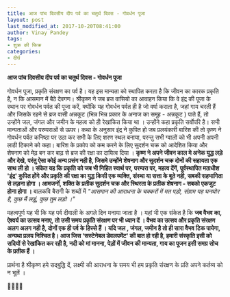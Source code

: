 ```yaml
---
title: आज पांच दिवसीय दीप पर्व का चतुर्थ दिवस - गोवर्धन पूजा
layout: post
last_modified_at: 2017-10-20T08:41:00
author: Vinay Pandey
tags:
- शुक्र की फिक्र
categories:
- दीर्घ
---
```

**आज पांच दिवसीय दीप पर्व का चतुर्थ दिवस - गोवर्धन पूजा**

गोवर्धन पूजा, प्रकृति संरक्षण का पर्व है। यह इस मान्यता को स्थापित करता है कि जीवन का कारक प्रकृति है, न कि आसमान में बैठे देवगण। श्रीकृष्ण ने जब ब्रज वासियो का आवाहन किया कि वे इंद्र की पूजा के स्थान पर गोवर्धन पर्वत की पूजा करें, क्योंकि यह गोवर्धन पर्वत ही है जो वर्षा कराता है, जहां गाय चरती हैं और जिसके रहने से ब्रज वासी अन्नकूट (भिन्न भिन्न प्रकार के अनाज का समूह - अन्नकूट ) पाते हैं, तो उन्होंने जल, जंगल और जमीन के महत्व को ही रेखांकित किया था । उन्होंने कहा प्रकृति सर्वोपरि है। सभी मान्यताओं और परम्पराओं से ऊपर। कथा के अनुसार इंद्र ने कुपित हो जब प्रलयंकारी बारिश की तो कृष्ण ने गोवर्धन पर्वत कनिष्ठा पर उठा कर सभी के लिए शरण स्थल बनाया, परन्तु सभी ग्वालों को भी अपनी अपनी लाठी टिकाने को कहा। बारिश के प्रकोप को कम करने के लिए सुदर्शन चक्र को आदेशित किया और शेषनाग को मेढ़ बन कर बाढ़ से ब्रज की रक्षा का दायित्व दिया । 
**कृष्ण ने अपने जीवन काल मे अनेक युद्ध लड़े और देखे, परंतु ऐसा कोई अन्य प्रसंग नही है, जिसमे उन्होंने शेषनाग और सुदर्शन चक्र दोनों की सहायता एक साथ ली हो । संकेत यह कि प्रकृति को जब भी निहित स्वार्थ पर, परम्परा पर, महत्व देंगें, पूर्वस्थापित मठाधीश 'इंद्र' कुपित होंगे और प्रकृति की रक्षा का युद्ध किसी एक व्यक्ति, संस्था या सत्ता के बूते नही, सबकी सहभागिता से लड़ना होगा । आमजनोंं, शक्ति के प्रतीक सुदर्शन चक्र और स्थिरता के प्रतीक शेषनाग - सबको एकजुट होना होगा ।** 
बालकवि बैरागी के शब्दों में 
*"आसमान की आराधना के चक्करों में मत पड़ो,*
*संग्राम यह घनघोर है, कुछ मैं लड़ूं, कुछ तुम लड़ो ।"*

महत्वपूर्ण यह भी कि यह पर्व दीवाली के अगले दिन मनाया जाता है । यहां भी एक संकेत है कि **जब वैभव का, ऐश्वर्य का उत्सव मनाए, तो उसी समय प्रकृति संरक्षण पर भी ध्यान दें । वैभव का उत्सव और प्रकृति संरक्षण अलग अलग नही है, दोनों एक ही पर्व के हिस्से हैं । यदि जल , जंगल, जमीन है तो ही सारा वैभव टिक पायेगा, अन्यथा प्रलय निश्चित है। आज जिस 'सस्टेनेबल डेवलपमेंट' की बात हो रही है, हमारी संस्कृति इसी को सदियों से रेखांकित कर रही है, नदी को मां मानना, पेड़ों में जीवन की मान्यता, गाय का पूजन इसी समग्र सोच के प्रतीक हैं ।**

प्रार्थना है
श्रीकृष्ण हमे सद्बुद्धि दें, लक्ष्मी की आराधना के समय भी हम प्रकृति संरक्षण के प्रति अपने कर्तव्य को न भूलें । 

🙏🌷🌷🙏


